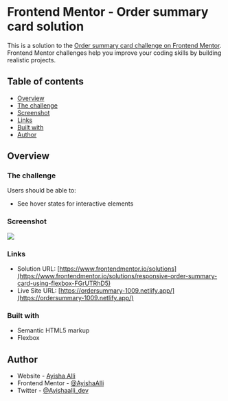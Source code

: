 # Frontend Mentor - Order summary card solution

This is a solution to the [Order summary card challenge on Frontend Mentor](https://www.frontendmentor.io/challenges/order-summary-component-QlPmajDUj). Frontend Mentor challenges help you improve your coding skills by building realistic projects. 

## Table of contents

  - [Overview](#overview)
  - [The challenge](#the-challenge)
  - [Screenshot](#screenshot)
  - [Links](#links)
  - [Built with](#built-with)
  - [Author](#author)



## Overview

### The challenge

Users should be able to:

- See hover states for interactive elements

### Screenshot

![](./screenshot.png)

### Links

- Solution URL: [https://www.frontendmentor.io/solutions](https://www.frontendmentor.io/solutions/responsive-order-summary-card-using-flexbox-FGrUTRhD5)
- Live Site URL: [https://ordersummary-1009.netlify.app/](https://ordersummary-1009.netlify.app/)


### Built with

- Semantic HTML5 markup
- Flexbox



## Author

- Website - [Ayisha Alli](https://www.ayishaalli.com)
- Frontend Mentor - [@AyishaAlli](https://www.frontendmentor.io/profile/AyishaAlli)
- Twitter - [@Ayishaalli_dev](https://www.twitter.com/ayishaalli_dev)

